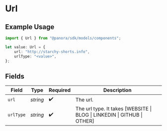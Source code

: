 # Url

## Example Usage

```typescript
import { Url } from "@panora/sdk/models/components";

let value: Url = {
    url: "http://starchy-shorts.info",
    urlType: "<value>",
};
```

## Fields

| Field                                                               | Type                                                                | Required                                                            | Description                                                         |
| ------------------------------------------------------------------- | ------------------------------------------------------------------- | ------------------------------------------------------------------- | ------------------------------------------------------------------- |
| `url`                                                               | *string*                                                            | :heavy_check_mark:                                                  | The url.                                                            |
| `urlType`                                                           | *string*                                                            | :heavy_check_mark:                                                  | The url type. It takes [WEBSITE \| BLOG \| LINKEDIN \| GITHUB \| OTHER] |